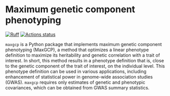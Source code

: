 # Maximum genetic component phenotyping

[![Ruff](https://img.shields.io/endpoint?url=https://raw.githubusercontent.com/astral-sh/ruff/main/assets/badge/v2.json)](https://github.com/astral-sh/ruff)
[![Actions status](https://img.shields.io/github/actions/workflow/status/tatonetti-lab/maxgcp/test.yml?branch=main&label=actions)](https://github.com/tatonetti-lab/maxgcp/actions)

`maxgcp` is a Python package that implements maximum genetic component phenotyping (MaxGCP), a method that optimizes a linear phenotype definition to maximize its heritability and genetic correlation with a trait of interest.
In short, this method results in a phenotype definition that is, close to the genetic component of the trait of interest, on the individual level.
This phenotype definition can be used in various applications, including enhancement of statistical power in genome-wide association studies (GWAS).
`maxgcp` requires only estimates of genetic and phenotypic covariances, which can be obtained from GWAS summary statistics.
